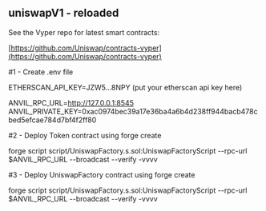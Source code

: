## uniswapV1 - reloaded

See the Vyper repo for latest smart contracts:

[https://github.com/Uniswap/contracts-vyper](https://github.com/Uniswap/contracts-vyper)

#1 - Create .env file

ETHERSCAN_API_KEY=JZW5...8NPY  (put your etherscan api key here)

ANVIL_RPC_URL=http://127.0.0.1:8545
ANVIL_PRIVATE_KEY=0xac0974bec39a17e36ba4a6b4d238ff944bacb478cbed5efcae784d7bf4f2ff80


#2 - Deploy Token contract using forge create

forge script script/UniswapFactory.s.sol:UniswapFactoryScript --rpc-url $ANVIL_RPC_URL --broadcast --verify -vvvv


#3 - Deploy UniswapFactory contract using forge create

forge script script/UniswapFactory.s.sol:UniswapFactoryScript --rpc-url $ANVIL_RPC_URL --broadcast --verify -vvvv


